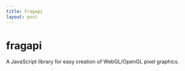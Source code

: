 ```yaml
---
title: Fragapi
layout: post
---
```


# fragapi
A JavaScript library for easy creation of WebGL/OpenGL pixel graphics.
